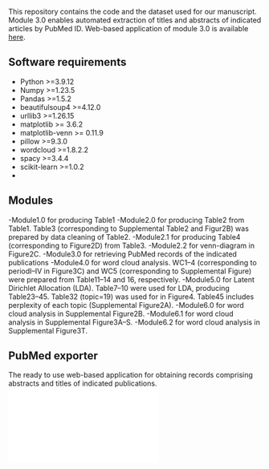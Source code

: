 This repository contains the code and the dataset used for our manuscript. Module 3.0 enables automated extraction of titles and abstracts of indicated articles by PubMed ID.
Web-based application of module 3.0 is available [here](https://pubmed-exporter.herokuapp.com/).

## Software requirements
- Python >=3.9.12
- Numpy >=1.23.5
- Pandas >=1.5.2
- beautifulsoup4 >=4.12.0
- urllib3 >=1.26.15
- matplotlib >= 3.6.2
- matplotlib-venn >= 0.11.9
- pillow >=9.3.0
- wordcloud >=1.8.2.2
- spacy >=3.4.4
- scikit-learn >=1.0.2
- 
## Modules
-Module1.0 for producing Table1
-Module2.0 for producing Table2 from Table1. Table3 (corresponding to Supplemental Table2 and Figur2B) was prepared by data cleaning of Table2.
-Module2.1 for producing Table4 (corresponding to Figure2D) from Table3.
-Module2.2 for venn-diagram in Figure2C.
-Module3.0 for retrieving PubMed records of the indicated publications
-Module4.0 for word cloud analysis. WC1–4 (corresponding to periodI–IV in Figure3C) and WC5 (corresponding to Supplemental Figure) were prepared from Table11–14 and 16, respectively.
-Module5.0 for Latent Dirichlet Allocation (LDA). Table7–10 were used for LDA, producing Table23–45. Table32 (topic=19) was used for in Figure4. Table45 includes perplexity of each topic (Supplemental Figure2A).
-Module6.0 for word cloud analysis in Supplemental Figure2B.
-Module6.1 for word cloud analysis in Supplemental Figure3A–S.
-Module6.2 for word cloud analysis in Supplemental Figure3T.

## PubMed exporter
The ready to use web-based application for obtaining records comprising abstracts and titles of indicated publications.
![How to use](Files/Figure3A.pdf)
